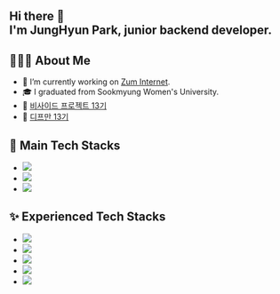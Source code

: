<!--
### Hi there 👋

**parkje0927/parkje0927** is a ✨ _special_ ✨ repository because its `README.md` (this file) appears on your GitHub profile.

Here are some ideas to get you started:

- 🔭 I’m currently working on ...
- 🌱 I’m currently learning ...
- 👯 I’m looking to collaborate on ...
- 🤔 I’m looking for help with ...
- 💬 Ask me about ...
- 📫 How to reach me: ...
- 😄 Pronouns: ...
- ⚡ Fun fact: ...

![header](https://capsule-render.vercel.app/api?type=waving&color=auto&height=300&section=header&text=JungHyun%20Park&fontSize=90)

<h3 align = "center">
  I'm JungHyun Park, backend developer. <br>
  I usually use Java language for programming, <br>
  and I am studying Java, Spring.
</h3>
-->

<h2>Hi there 👋 <br> I'm JungHyun Park, junior backend developer. </h2>

## 🙋🏻‍♀️ About Me
- 🔭 I’m currently working on [Zum Internet](https://zum.com/).
- 🎓 I graduated from Sookmyung Women's University.
- 📓 [비사이드 프로젝트 13기](https://bside.best/)
- 📘 [디프만 13기](https://www.depromeet.com/)

## 💫 Main Tech Stacks
- <img src="https://img.shields.io/badge/Java-007396?style=flat-square&logo=Java&logoColor=white"/>
- <img src="https://img.shields.io/badge/Spring-6DB33F?style=flat-square&logo=Spring&logoColor=white"/>
- <img src="https://img.shields.io/badge/Mysql-E6B91E?style=flat-square&logo=MySql&logoColor=white"/>

## ✨ Experienced Tech Stacks
- <img src="https://img.shields.io/badge/Kotlin-A979B1?style=flat-square&logo=Kotlin&logoColor=white"/>
- <img src="https://img.shields.io/badge/Python-3766AB?style=flat-square&logo=Python&logoColor=white"/>
- <img src="https://img.shields.io/badge/Javascript-ffb13b?style=flat-square&logo=javascript&logoColor=white"/>
- <img src="https://img.shields.io/badge/HTML-E34F26?style=flat-square&logo=html5&logoColor=white"/>
- <img src="https://img.shields.io/badge/CSS-1572B6?style=flat-square&logo=css3&logoColor=white"/>

<!--  <img src="https://img.shields.io/badge/JSP-007396?style=flat-square&logo=java&logoColor=white"/> -->
<!--  <img src="https://img.shields.io/badge/Android-3DDC84?style=flat-square&logo=android&logoColor=white"/> -->

<!-- ![jjung's GitHub stats](https://github-readme-stats.vercel.app/api?username=parkje0927&show_icons=true&theme=nightowl&count_private=true) -->

<!-- ![footer](https://capsule-render.vercel.app/api?type=waving&color=auto&height=300&section=footer) -->

